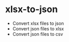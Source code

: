 # xlsx-to-json
 - Convert xlsx files to json
 - Convert json files to xlsx
 - Convert json files to csv
